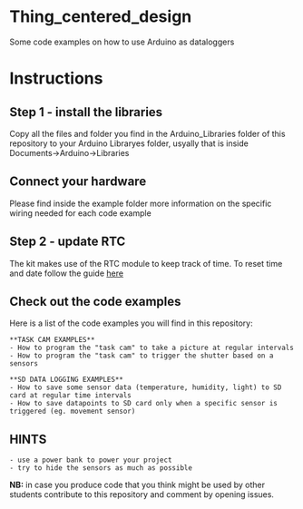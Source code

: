 # Thing_centered_design
Some code examples on how to use Arduino as dataloggers


# Instructions

## Step 1 - install the libraries
Copy all the files and folder you find in the Arduino_Libraries folder of this repository to your Arduino Libraryes folder, usyally that is inside Documents->Arduino->Libraries

## Connect your hardware
Please find inside the example folder more information on the specific wiring needed for each code example

## Step 2 - update RTC
The kit makes use of the RTC module to keep track of time. To reset time and date follow the guide [here](http://wiki.seeedstudio.com/Grove-RTC/)

## Check out the code examples
Here is a list of the code examples you will find in this repository:

	**TASK CAM EXAMPLES**
	- How to program the "task cam" to take a picture at regular intervals
	- How to program the "task cam" to trigger the shutter based on a sensors

	**SD DATA LOGGING EXAMPLES**
	- How to save some sensor data (temperature, humidity, light) to SD card at regular time intervals
	- How to save datapoints to SD card only when a specific sensor is triggered (eg. movement sensor)

## HINTS
	- use a power bank to power your project
	- try to hide the sensors as much as possible

**NB:** in case you produce code that you think might be used by other students contribute to this repository and comment by opening issues.
